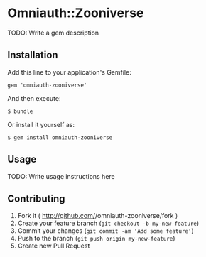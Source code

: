 # Omniauth::Zooniverse

TODO: Write a gem description

## Installation

Add this line to your application's Gemfile:

    gem 'omniauth-zooniverse'

And then execute:

    $ bundle

Or install it yourself as:

    $ gem install omniauth-zooniverse

## Usage

TODO: Write usage instructions here

## Contributing

1. Fork it ( http://github.com/<my-github-username>/omniauth-zooniverse/fork )
2. Create your feature branch (`git checkout -b my-new-feature`)
3. Commit your changes (`git commit -am 'Add some feature'`)
4. Push to the branch (`git push origin my-new-feature`)
5. Create new Pull Request
